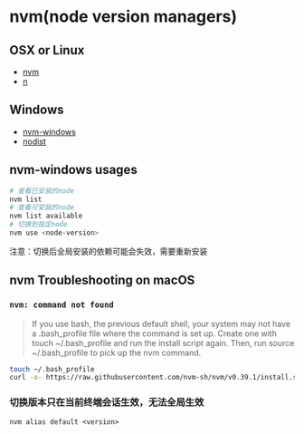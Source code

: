 # nvm(node version managers)
## OSX or Linux

* [nvm](https://github.com/creationix/nvm)
* [n](https://github.com/tj/n)

## Windows

* [nvm-windows](https://github.com/coreybutler/nvm-windows)
* [nodist](https://github.com/marcelklehr/nodist)

## nvm-windows usages
```bash
# 查看已安装的node
nvm list
# 查看可安装的node
nvm list available
# 切换到指定node
nvm use <node-version>
```

注意：切换后全局安装的依赖可能会失效，需要重新安装


## nvm Troubleshooting on macOS

### `nvm: command not found`

> If you use bash, the previous default shell, your system may not have a .bash_profile file where the command is set up. Create one with touch ~/.bash_profile and run the install script again. Then, run source ~/.bash_profile to pick up the nvm command.

```bash
touch ~/.bash_profile
curl -o- https://raw.githubusercontent.com/nvm-sh/nvm/v0.39.1/install.sh | bash
```

### 切换版本只在当前终端会话生效，无法全局生效

```shell
nvm alias default <version>
```
